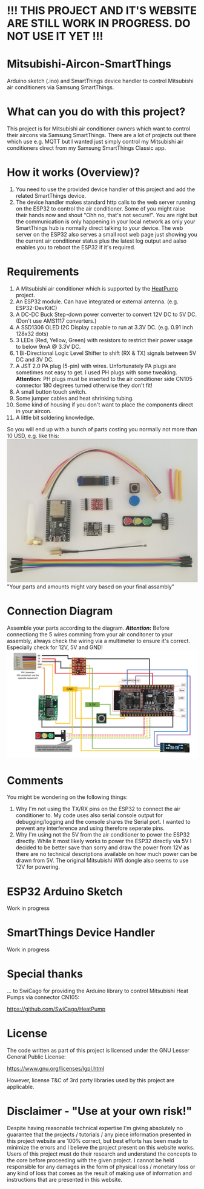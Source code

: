 # !!! THIS PROJECT AND IT'S WEBSITE ARE STILL WORK IN PROGRESS. DO NOT USE IT YET !!!

# Mitsubishi-Aircon-SmartThings
Arduino sketch (.ino) and SmartThings device handler to control Mitsubishi air conditioners via Samsung SmartThings.

# What can you do with this project?
This project is for Mitsubishi air conditioner owners which want to control their aircons via Samsung SmartThings.
There are a lot of projects out there which use e.g. MQTT but I wanted just simply control my Mitsubishi air conditioners direct from my Samsung SmartThings Classic app.

# How it works (Overview)?
1. You need to use the provided device handler of this project and add the related SmartThings device.
2. The device handler makes standard http calls to the web server running on the ESP32 to control the air conditioner.
Some of you might raise their hands now and shout "Ohh no, that's not secure!". You are right but the communication is only happening in your local network as only your SmartThings hub is normally direct talking to your device. 
The web server on the ESP32 also serves a small root web page just showing you the current air conditioner status plus the latest log output and aalso enables you to reboot the ESP32 if it's required.

# Requirements 
1. A Mitsubishi air conditioner which is supported by the [HeatPump](https://github.com/SwiCago/HeatPump) project.
2. An ESP32 module. Can have integrated or external antenna. (e.g. ESP32-DevKitC)
3. A DC-DC Buck Step-down power converter to convert 12V DC to 5V DC. (Don't use AMS1117 converters.)
4. A SSD1306 OLED I2C Display capable to run at 3.3V DC. (e.g. 0.91 inch 128x32 dots)
5. 3 LEDs (Red, Yellow, Green) with resistors to restrict their power usage to below 9mA @ 3.3V DC.
6. 1 Bi-Directional Logic Level Shifter to shift (RX & TX) signals between 5V DC and 3V DC.
7. A JST 2.0 PA plug (5-pin) with wires. Unfortunately PA plugs are sometimes not easy to get. I used PH plugs with some tweaking. **Attention:** PH plugs must be inserted to the air conditioner side CN105 connector 180 degrees turned otherwise they don't fit!
8. A small button touch switch.
9. Some jumper cables and heat shrinking tubing.
10. Some kind of housing if you don't want to place the components direct in your aircon.
11. A little bit soldering knowledge.

So you will end up with a bunch of parts costing you normally not more than 10 USD, e.g. like this:
![Parts List](https://github.com/JMan7777/Mitsubishi-Aircon-SmartThings/blob/master/Parts.jpg)
"Your parts and amounts might vary based on your final assambly"

# Connection Diagram
Assemble your parts according to the diagram. 
**_Attention:_** Before connectiong the 5 wires comming from your air conditoner to your assembly, always check the wiring via a multimeter to ensure it's correct. Especially check for 12V, 5V and GND!
![Connection Diagram](https://github.com/JMan7777/Mitsubishi-Aircon-SmartThings/blob/master/Connection_Diagramm.jpg)

# Comments
You might be wondering on the following things:
1. Why I'm not using the TX/RX pins on the ESP32 to connect the air conditioner to. My code uses also serial console output for debugging/logging and the console shares the Serial port. I wanted to prevent any interference and using therefore seperate pins.
2. Why I'm using not the 5V from the air conditioner to power the ESP32 directly. While it most likely works to power the ESP32 directly via 5V I decided to be better save than sorry and draw the power from 12V as there are no technical descriptions available on how much power can be drawn from 5V. The original Mitsubishi Wifi dongle also seems to use 12V for powering.

# ESP32 Arduino Sketch
Work in progress

# SmartThings Device Handler
Work in progress

# Special thanks
... to SwiCago for providing the Arduino library to control Mitsubishi Heat Pumps via connector CN105:

https://github.com/SwiCago/HeatPump

# License
The code written as part of this project is licensed under the GNU Lesser General Public License:

https://www.gnu.org/licenses/lgpl.html

However, license T&C of 3rd party libraries used by this project are applicable.

# Disclaimer - "Use at your own risk!"
Despite having reasonable technical expertise I'm giving absolutely no guarantee that the projects / tutorials / any piece information presented in this project website are 100% correct, but best efforts has been made to minimize the errors and I believe the project present on this website works. Users of this project must do their research and understand the concepts to the core before proceeding with the given project.
I cannot be held responsible for any damages in the form of physical loss / monetary loss or any kind of loss that comes as the result of making use of information and instructions that are presented in this website.
